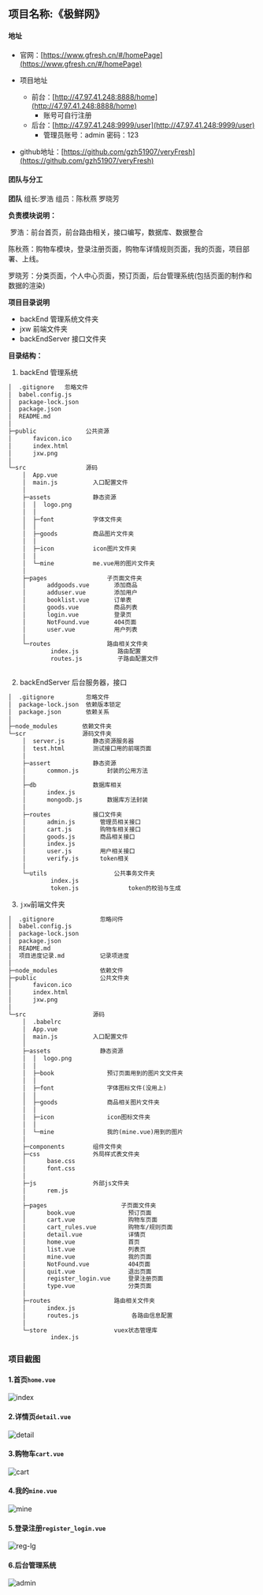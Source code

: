 ## 项目名称:《极鲜网》 

#### 地址

- 官网：[https://www.gfresh.cn/#/homePage](https://www.gfresh.cn/#/homePage)

- 项目地址

  - 前台：[http://47.97.41.248:8888/home](http://47.97.41.248:8888/home)
    - 账号可自行注册
  - 后台：[http://47.97.41.248:9999/user](http://47.97.41.248:9999/user)  
    - 管理员账号：admin 密码：123

- github地址：[https://github.com/gzh51907/veryFresh](https://github.com/gzh51907/veryFresh)


#### 团队与分工

**团队**   组长:罗浩        组员：陈秋燕   罗晓芳

**负责模块说明：**

​	罗浩：前台首页，前台路由相关，接口编写，数据库、数据整合

​	陈秋燕：购物车模块，登录注册页面，购物车详情规则页面，我的页面，项目部署、上线。

​	罗晓芳：分类页面，个人中心页面，预订页面，后台管理系统(包括页面的制作和数据的渲染)

**项目目录说明**

- backEnd    管理系统文件夹
- jxw    前端文件夹
- backEndServer   接口文件夹

**目录结构：**

1. backEnd 管理系统
```txt
│  .gitignore   忽略文件
│  babel.config.js
│  package-lock.json
│  package.json
│  README.md
│  
├─public              公共资源
│      favicon.ico
│      index.html
│      jxw.png
│      
└─src                 源码
    │  App.vue          
    │  main.js          入口配置文件
    │  
    ├─assets            静态资源
    │  │  logo.png      
    │  │  
    │  ├─font           字体文件夹
    │  │      
    │  ├─goods          商品图片文件夹
    │  │      
    │  ├─icon           icon图片文件夹
    │  │      
    │  └─mine           me.vue用的图片文件夹
    │          
    ├─pages                 子页面文件夹
    │      addgoods.vue       添加商品
    │      adduser.vue        添加用户
    │      booklist.vue       订单表
    │      goods.vue          商品列表
    │      login.vue          登录页
    │      NotFound.vue       404页面
    │      user.vue           用户列表
    │      
    └─routes                路由相关文件夹
            index.js           路由配置
            routes.js          子路由配置文件
            
```

2. backEndServer		后台服务器，接口
```txt
│  .gitignore         忽略文件
│  package-lock.json  依赖版本锁定
│  package.json       依赖关系
│  
├─node_modules       依赖文件夹
└─scr                源码文件夹
    │  server.js        静态资源服务器
    │  test.html        测试接口用的前端页面
    │  
    ├─assert            静态资源
    │      common.js        封装的公用方法
    │         
    ├─db                数据库相关
    │      index.js       
    │      mongodb.js       数据库方法封装
    │      
    ├─routes            接口文件夹
    │      admin.js       管理员相关接口
    │      cart.js        购物车相关接口
    │      goods.js       商品相关接口
    │      index.js               
    │      user.js        用户相关接口
    │      verify.js      token相关
    │      
    └─utils                   公共事务文件夹
            index.js
            token.js              token的校验与生成
```
3. `jxw`前端文件夹
```txt
│  .gitignore             忽略问件
│  babel.config.js        
│  package-lock.json  
│  package.json     
│  README.md        
│  项目进度记录.md          记录项进度
│  
├─node_modules            依赖文件
├─public                  公共文件夹
│      favicon.ico    
│      index.html
│      jxw.png
│      
└─src                   源码
    │  .babelrc
    │  App.vue            
    │  main.js          入口配置文件
    │  
    ├─assets              静态资源
    │  │  logo.png
    │  │  
    │  ├─book               预订页面用到的图片文文件夹
    │  │      
    │  ├─font               字体图标文件(没用上)
    │  │      
    │  ├─goods              商品相关图片文件夹
    │  │      
    │  ├─icon               icon图标文件夹
    │  │      
    │  └─mine               我的(mine.vue)用到的图片
    │          
    ├─components        组件文件夹
    ├─css               外局样式表文件夹
    │      base.css
    │      font.css
    │      
    ├─js                外部js文件夹
    │      rem.js
    │      
    ├─pages                     子页面文件夹
    │      book.vue               预订页面
    │      cart.vue               购物车页面
    │      cart_rules.vue         购物车/规则页面
    │      detail.vue             详情页
    │      home.vue               首页
    │      list.vue               列表页
    │      mine.vue               我的页面
    │      NotFound.vue           404页面
    │      quit.vue               退出页面
    │      register_login.vue     登录注册页面
    │      type.vue               分类页面
    │      
    ├─routes                  路由相关文件夹
    │      index.js               
    │      routes.js               各路由信息配置
    │      
    └─store                   vuex状态管理库
            index.js      
```

### 项目截图

#### 1.首页`home.vue`

![index](./readmeImg/index.png)

#### 2.详情页`detail.vue`

![detail](./readmeImg/detail.png)

#### 3.购物车`cart.vue`

![cart](./readmeImg/cart.png)

#### 4.我的`mine.vue`

![mine](./readmeImg/mine.png)

#### 5.登录注册`register_login.vue`

![reg-lg](./readmeImg/reg-lg.png)

#### 6.后台管理系统

![admin](./readmeImg/admin.png)


